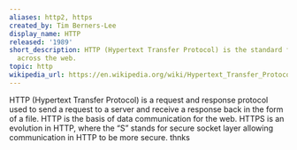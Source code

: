 ```yaml
---
aliases: http2, https
created_by: Tim Berners-Lee
display_name: HTTP
released: '1989'
short_description: HTTP (Hypertext Transfer Protocol) is the standard for communication
  across the web.
topic: http
wikipedia_url: https://en.wikipedia.org/wiki/Hypertext_Transfer_Protocol
---
```

HTTP (Hypertext Transfer Protocol) is a request and response protocol used to send a request to a server and receive a response back in the form of a file. HTTP is the basis of data communication for the web. HTTPS is an evolution in HTTP, where the “S” stands for secure socket layer allowing communication in HTTP to be more secure.
thnks
